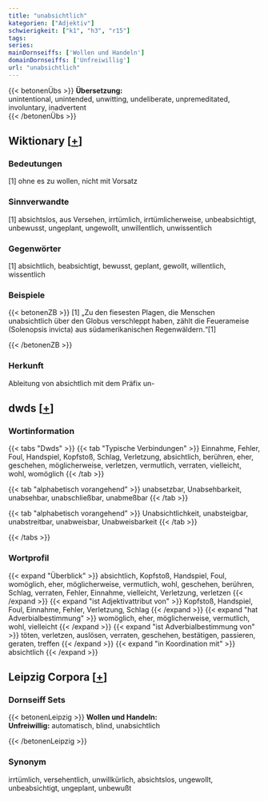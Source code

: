 ```yaml
---
title: "unabsichtlich"
kategorien: ["Adjektiv"]
schwierigkeit: ["k1", "h3", "r15"]
tags:
series:
mainDornseiffs: ['Wollen und Handeln']
domainDornseiffs: ['Unfreiwillig']
url: "unabsichtlich"
---
```


{{< betonenÜbs >}}
**Übersetzung:**  
unintentional, unintended, unwitting, undeliberate, unpremeditated, involuntary, inadvertent  
{{< /betonenÜbs >}}

## Wiktionary [[+](https://de.wiktionary.org/wiki/unabsichtlich)]

### Bedeutungen
[1] ohne es zu wollen, nicht mit Vorsatz  

### Sinnverwandte
[1] absichtslos, aus Versehen, irrtümlich, irrtümlicherweise, unbeabsichtigt, unbewusst, ungeplant, ungewollt, unwillentlich, unwissentlich  

### Gegenwörter
[1] absichtlich, beabsichtigt, bewusst, geplant, gewollt, willentlich, wissentlich  

### Beispiele
{{< betonenZB >}}
[1] „Zu den fiesesten Plagen, die Menschen unabsichtlich über den Globus verschleppt haben, zählt die Feuerameise (Solenopsis invicta) aus südamerikanischen Regenwäldern.“[1]  

{{< /betonenZB >}}
### Herkunft
Ableitung von absichtlich mit dem Präfix un-  



## dwds [[+](https://www.dwds.de/wb/unabsichtlich)]

### Wortinformation
{{< tabs "Dwds" >}}
{{< tab "Typische Verbindungen" >}}
Einnahme, Fehler, Foul, Handspiel, Kopfstoß, Schlag, Verletzung, absichtlich, berühren, eher, geschehen, möglicherweise, verletzen, vermutlich, verraten, vielleicht, wohl, womöglich
{{< /tab >}}

{{< tab "alphabetisch vorangehend" >}}
unabsetzbar, Unabsehbarkeit, unabsehbar, unabschließbar, unabmeßbar
{{< /tab >}}

{{< tab "alphabetisch vorangehend" >}}
Unabsichtlichkeit, unabsteigbar, unabstreitbar, unabweisbar, Unabweisbarkeit
{{< /tab >}}

{{< /tabs >}}

### Wortprofil
{{< expand "Überblick" >}} absichtlich, Kopfstoß, Handspiel, Foul, womöglich, eher, möglicherweise, vermutlich, wohl, geschehen, berühren, Schlag, verraten, Fehler, Einnahme, vielleicht, Verletzung, verletzen {{< /expand >}}
{{< expand "ist Adjektivattribut von" >}} Kopfstoß, Handspiel, Foul, Einnahme, Fehler, Verletzung, Schlag {{< /expand >}}
{{< expand "hat Adverbialbestimmung" >}} womöglich, eher, möglicherweise, vermutlich, wohl, vielleicht {{< /expand >}}
{{< expand "ist Adverbialbestimmung von" >}} töten, verletzen, auslösen, verraten, geschehen, bestätigen, passieren, geraten, treffen {{< /expand >}}
{{< expand "in Koordination mit" >}} absichtlich {{< /expand >}}

## Leipzig Corpora [[+](https://corpora.uni-leipzig.de/en/res?word=unabsichtlich&corpusId=deu_newscrawl-public_2018)]

### Dornseiff Sets
{{< betonenLeipzig >}}
**Wollen und Handeln:**  
**Unfreiwillig:** automatisch, blind, unabsichtlich  

{{< /betonenLeipzig >}}

### Synonym
irrtümlich, versehentlich, unwillkürlich, absichtslos, ungewollt, unbeabsichtigt, ungeplant, unbewußt


